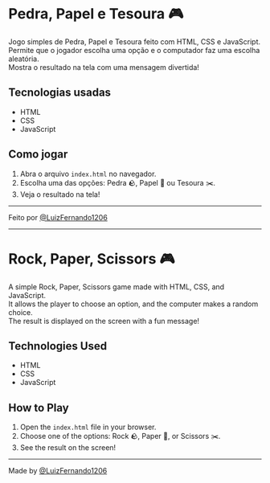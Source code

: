 # Pedra, Papel e Tesoura 🎮

Jogo simples de Pedra, Papel e Tesoura feito com HTML, CSS e JavaScript.  
Permite que o jogador escolha uma opção e o computador faz uma escolha aleatória.  
Mostra o resultado na tela com uma mensagem divertida!

## Tecnologias usadas
- HTML
- CSS
- JavaScript

## Como jogar
1. Abra o arquivo `index.html` no navegador.
2. Escolha uma das opções: Pedra 🪨, Papel 🧻 ou Tesoura ✂️.
3. Veja o resultado na tela!

---

Feito por [@LuizFernando1206](https://github.com/LuizFernando1206)

---

# Rock, Paper, Scissors 🎮

A simple Rock, Paper, Scissors game made with HTML, CSS, and JavaScript.  
It allows the player to choose an option, and the computer makes a random choice.  
The result is displayed on the screen with a fun message!

## Technologies Used
- HTML
- CSS
- JavaScript

## How to Play
1. Open the `index.html` file in your browser.
2. Choose one of the options: Rock 🪨, Paper 🧻, or Scissors ✂️.
3. See the result on the screen!

---

Made by [@LuizFernando1206](https://github.com/LuizFernando1206)
